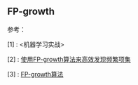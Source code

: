 ## FP-growth

参考：

[1]  : <机器学习实战>

[2] : [使用FP-growth算法来高效发现频繁项集](https://blog.csdn.net/namelessml/article/details/52871778)

[3] : [FP-growth算法](https://www.bilibili.com/video/av40754697) 